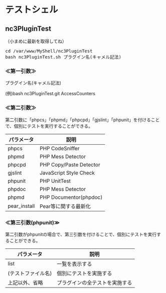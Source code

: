 # テストシェル

## nc3PluginTest
（小まめに最新を取得してね）

<pre>
cd /var/www/MyShell/nc3PluginTest
bash nc3PluginTest.sh プラグイン名(キャメル記法)
</pre>

### ≪第一引数≫

プラグイン名(キャメル記法)

(例)bash nc3PluginTest.git AccessCounters

### ≪第二引数≫

第二引数に「phpcs」「phpmd」「phpcpd」「gjslint」「phpunit」を付けることで、個別にテストを実行することができる。

| パラメータ         | 説明                    |
| ------------------ | ----------------------- |
| phpcs              | PHP CodeSniffer         |
| phpmd              | PHP Mess Detector       |
| phpcpd             | PHP Copy/Paste Detector |
| gjslint            | JavaScript Style Check  |
| phpunit            | PHP UnitTest            |
| phpdoc             | PHP Mess Detector       |
| phpmd              | PHP Documentor(phpdoc)  |
| pear_install       | Pear等に関する最新化    |


### ≪第三引数(phpunit)≫

第二引数がphpunitの場合で、第三引数を付けることで、個別にテストを実行することができる。

| パラメータ         | 説明                           |
| ------------------ | ------------------------------ |
| list               | 一覧を表示する                 |
| (テストファイル名) | 個別にテストを実施する         |
| 上記以外、省略     | プラグインの全テストを実施する |



